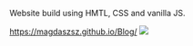 Website build using HMTL, CSS and vanilla JS.

https://magdaszsz.github.io/Blog/
![](images/screengrab.png)
